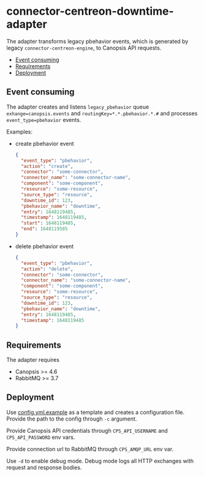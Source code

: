 # connector-centreon-downtime-adapter

The adapter transforms legacy pbehavior events, which is generated by legacy `connector-centreon-engine`, to Canopsis API requests.

- [Event consuming](#event-consuming)
- [Requirements](#requirements)
- [Deployment](#deployment)

## Event consuming

The adapter creates and listens `legacy_pbehavior` queue `exhange=canopsis.events` and `routingKey=*.*.pbehavior.*.#` and processes `event_type=pbehavior` events.

Examples:

- create pbehavior event
    ```json
    {
      "event_type": "pbehavior",
      "action": "create",
      "connector": "some-connector",
      "connector_name": "some-connector-name",
      "component": "some-component",
      "resource": "some-resource",
      "source_type": "resource",
      "downtime_id": 123,
      "pbehavior_name": "downtime",
      "entry": 1648119485,
      "timestamp": 1648119485,
      "start": 1648119485,
      "end": 1648119585
    }
    ```

- delete pbehavior event
    ```json
    {
      "event_type": "pbehavior",
      "action": "delete",
      "connector": "some-connector",
      "connector_name": "some-connector-name",
      "component": "some-component",
      "resource": "some-resource",
      "source_type": "resource",
      "downtime_id": 123,
      "pbehavior_name": "downtime",
      "entry": 1648119485,
      "timestamp": 1648119485
    }
    ```

## Requirements

The adapter requires

* Canopsis >= 4.6
* RabbitMQ >= 3.7

## Deployment

Use [config.yml.example](./config.yml.example) as a template and creates a configuration file. Provide the path
to the config through `-c` argument.

Provide Canopsis API credentials through `CPS_API_USERNAME` and `CPS_API_PASSWORD` env vars.

Provide connection url to RabbitMQ through `CPS_AMQP_URL` env var.

Use `-d` to enable debug mode. Debug mode logs all HTTP exchanges with request and response bodies.

